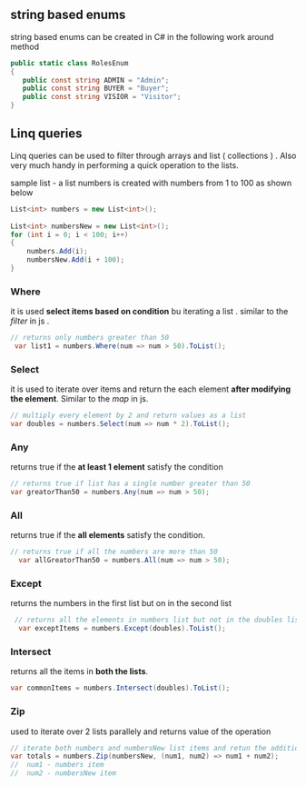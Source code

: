 ## string based enums 

string based enums can be created in C# in the following work around method 

``` C#
public static class RolesEnum
{
   public const string ADMIN = "Admin";
   public const string BUYER = "Buyer";
   public const string VISIOR = "Visitor";
}
```

## Linq queries 

Linq queries can be used to filter through arrays and list ( collections ) . Also very much handy in performing a quick operation to the lists. 

sample list - a list numbers is created with numbers from 1 to 100 as shown below 

``` C#
List<int> numbers = new List<int>();
 
List<int> numbersNew = new List<int>();
for (int i = 0; i < 100; i++)
{
    numbers.Add(i);
    numbersNew.Add(i + 100);
}
```

### Where 

it is used **select items based on condition** bu iterating a list . 
similar to the *filter* in js .

``` c#
// returns only numbers greater than 50 
 var list1 = numbers.Where(num => num > 50).ToList(); 
 ```

### Select 

it is used to iterate over items and return the each element **after modifying the element**. Similar to the *map* in js.

``` c#
// multiply every element by 2 and return values as a list 
var doubles = numbers.Select(num => num * 2).ToList();
```

### Any 
returns true if the **at least 1 element** satisfy the condition

``` c# 
// returns true if list has a single number greater than 50 
var greatorThan50 = numbers.Any(num => num > 50);
```

### All 
returns true if the **all elements** satisfy the condition.

``` C# 
// returns true if all the numbers are more than 50 
  var allGreatorThan50 = numbers.All(num => num > 50);

```

### Except 

returns the numbers in the first list but on in the second list 

``` c# 
 // returns all the elements in numbers list but not in the doubles list 
  var exceptItems = numbers.Except(doubles).ToList();
``` 

### Intersect 

returns all the items in **both the lists**.

``` C# 
var commonItems = numbers.Intersect(doubles).ToList();
```

### Zip 

used to iterate over 2 lists parallely and returns value of the operation 

``` C# 
// iterate both numbers and numbersNew list items and retun the addition of each element 
var totals = numbers.Zip(numbersNew, (num1, num2) => num1 + num2);
//  num1 - numbers item 
//  num2 - numbersNew item 
```


        